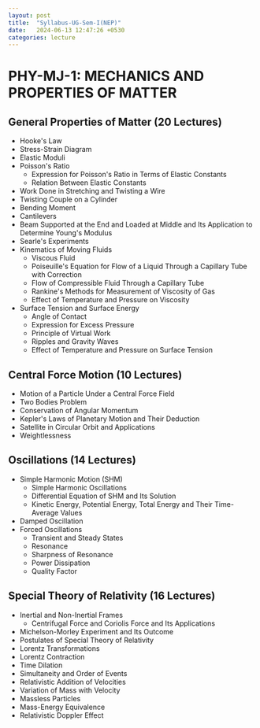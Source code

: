```yaml
---
layout: post
title:  "Syllabus-UG-Sem-I(NEP)"
date:   2024-06-13 12:47:26 +0530
categories: lecture
---
```


# PHY-MJ-1: MECHANICS AND PROPERTIES OF MATTER


## General Properties of Matter (20 Lectures)

- Hooke's Law
- Stress-Strain Diagram
- Elastic Moduli
- Poisson's Ratio
  - Expression for Poisson's Ratio in Terms of Elastic Constants
  - Relation Between Elastic Constants
- Work Done in Stretching and Twisting a Wire
- Twisting Couple on a Cylinder
- Bending Moment
- Cantilevers
- Beam Supported at the End and Loaded at Middle and Its Application to Determine Young's Modulus
- Searle's Experiments
- Kinematics of Moving Fluids
  - Viscous Fluid
  - Poiseuille's Equation for Flow of a Liquid Through a Capillary Tube with Correction
  - Flow of Compressible Fluid Through a Capillary Tube
  - Rankine's Methods for Measurement of Viscosity of Gas
  - Effect of Temperature and Pressure on Viscosity
- Surface Tension and Surface Energy
  - Angle of Contact
  - Expression for Excess Pressure
  - Principle of Virtual Work
  - Ripples and Gravity Waves
  - Effect of Temperature and Pressure on Surface Tension

## Central Force Motion (10 Lectures)

- Motion of a Particle Under a Central Force Field
- Two Bodies Problem
- Conservation of Angular Momentum
- Kepler's Laws of Planetary Motion and Their Deduction
- Satellite in Circular Orbit and Applications
- Weightlessness

## Oscillations (14 Lectures)

- Simple Harmonic Motion (SHM)
  - Simple Harmonic Oscillations
  - Differential Equation of SHM and Its Solution
  - Kinetic Energy, Potential Energy, Total Energy and Their Time-Average Values
- Damped Oscillation
- Forced Oscillations
  - Transient and Steady States
  - Resonance
  - Sharpness of Resonance
  - Power Dissipation
  - Quality Factor

## Special Theory of Relativity (16 Lectures)

- Inertial and Non-Inertial Frames
  - Centrifugal Force and Coriolis Force and Its Applications
- Michelson-Morley Experiment and Its Outcome
- Postulates of Special Theory of Relativity
- Lorentz Transformations
- Lorentz Contraction
- Time Dilation
- Simultaneity and Order of Events
- Relativistic Addition of Velocities
- Variation of Mass with Velocity
- Massless Particles
- Mass-Energy Equivalence
- Relativistic Doppler Effect